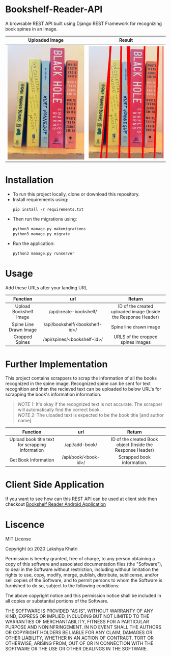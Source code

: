 # Bookshelf-Reader-API
A browsable REST API built using Django REST Framework for recognizing book spines in an image.

Uploaded Image        | Result
:--------------------:|:---------------------------:
<img src="assets/spines.jpg" alt="Uploaded Image" width="300" />|<img src="assets/drawn_spines.jpeg" alt="Resulted Image" width="300" />

# Installation
* To run this project locally, clone or download this repository.
* Install requirements using:
    ```
    pip install -r requirements.txt
    ```
* Then run the migrations using:
    ```
    python3 manage.py makemigrations  
    python3 manage.py migrate
    ```
* Run the application:
    ```
    python3 manage.py runserver
    ```

# Usage
Add these URLs after your landing URL

Function                | url                    | Return  
:----------------------:|:----------------------:|:----------------------------------------------------:  
Upload Bookshelf Image  | /api/create-bookshelf/ | ID of the created uploaded image (Inside the Response Header)  
Spine Line Drawn Image  | /api/bookshelf/\<bookshelf-id\>/ | Spine line drawn image
Cropped Spines          | /api/spines/\<bookshelf-id\>/ | URLS of the cropped spines images

# Further Implementation

This project contains scrappers to scrap the information of all the books recognized in the spine image. Recognized spine can be sent for text recognition and then the recieved text can be uploaded to below URL's for scrapping the book's information information.

> *NOTE 1:* It's okay if the recognized text is not accurate. The scrapper will automatically find the correct book.  
> *NOTE 2:* The uloaded text is expected to be the book title \[and author name\].

Function                | url                    | Return  
:----------------------:|:----------------------:|:----------------------------------------------------:  
Upload book title text for scrapping information  | /api/add-book/ | ID of the created Book object (Inside the Response Header)
Get Book Information | /api/book/\<book-id\>/ | Scrapped book information.

# Client Side Application
If you want to see how can this REST API can be used at client side then checkout [Bookshelf Reader Android Application](https://github.com/LakshyaKhatri/Bookshelf-Reader)

# Liscence
MIT License

Copyright (c) 2020 Lakshya Khatri

Permission is hereby granted, free of charge, to any person obtaining a copy
of this software and associated documentation files (the "Software"), to deal
in the Software without restriction, including without limitation the rights
to use, copy, modify, merge, publish, distribute, sublicense, and/or sell
copies of the Software, and to permit persons to whom the Software is
furnished to do so, subject to the following conditions:

The above copyright notice and this permission notice shall be included in all
copies or substantial portions of the Software.

THE SOFTWARE IS PROVIDED "AS IS", WITHOUT WARRANTY OF ANY KIND, EXPRESS OR
IMPLIED, INCLUDING BUT NOT LIMITED TO THE WARRANTIES OF MERCHANTABILITY,
FITNESS FOR A PARTICULAR PURPOSE AND NONINFRINGEMENT. IN NO EVENT SHALL THE
AUTHORS OR COPYRIGHT HOLDERS BE LIABLE FOR ANY CLAIM, DAMAGES OR OTHER
LIABILITY, WHETHER IN AN ACTION OF CONTRACT, TORT OR OTHERWISE, ARISING FROM,
OUT OF OR IN CONNECTION WITH THE SOFTWARE OR THE USE OR OTHER DEALINGS IN THE
SOFTWARE.
